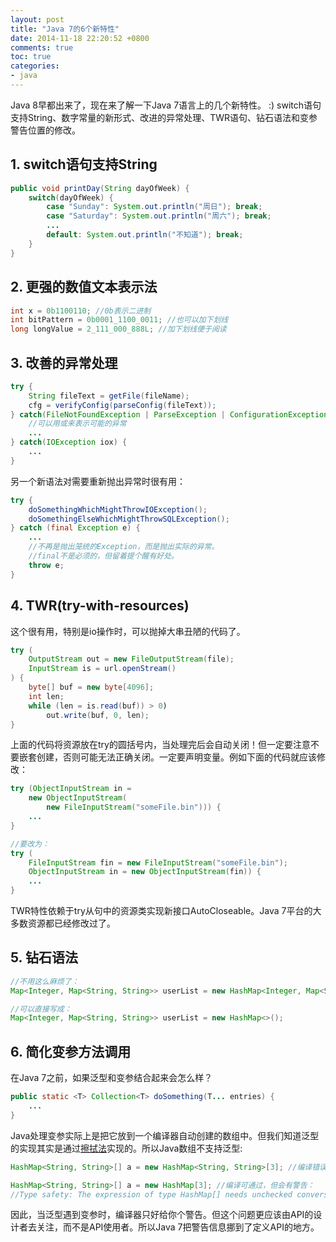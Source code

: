 ```yaml
---
layout: post
title: "Java 7的6个新特性"
date: 2014-11-18 22:20:52 +0800
comments: true
toc: true
categories: 
- java
---
```

Java 8早都出来了，现在来了解一下Java 7语言上的几个新特性。 :) switch语句支持String、数字常量的新形式、改进的异常处理、TWR语句、钻石语法和变参警告位置的修改。

<!--more-->

## 1. switch语句支持String

```java
public void printDay(String dayOfWeek) {
	switch(dayOfWeek) {
		case "Sunday": System.out.println("周日"); break;
		case "Saturday": System.out.println("周六"); break;
		...
		default: System.out.println("不知道"); break;
	}
}
```

## 2. 更强的数值文本表示法

```java
int x = 0b1100110; //0b表示二进制
int bitPattern = 0b0001_1100_0011; //也可以加下划线
long longValue = 2_111_000_888L; //加下划线便于阅读
```

## 3. 改善的异常处理

```java
try {
	String fileText = getFile(fileName);
	cfg = verifyConfig(parseConfig(fileText));
} catch(FileNotFoundException | ParseException | ConfigurationException e) {
	//可以用或来表示可能的异常
	...
} catch(IOException iox) {
	...
}
```
另一个新语法对需要重新抛出异常时很有用：

```java
try {
	doSomethingWhichMightThrowIOException();
	doSomethingElseWhichMightThrowSQLException();
} catch (final Exception e) {
	...
	//不再是抛出笼统的Exception，而是抛出实际的异常。
	//final不是必须的，但留着提个醒有好处。
	throw e;
}
```

## 4. TWR(try-with-resources)

这个很有用，特别是io操作时，可以抛掉大串丑陋的代码了。

```java
try (
	OutputStream out = new FileOutputStream(file);
	InputStream is = url.openStream()
) {
	byte[] buf = new byte[4096];
	int len;
	while (len = is.read(buf)) > 0)
		out.write(buf, 0, len);
}
```

上面的代码将资源放在try的圆括号内，当处理完后会自动关闭！但一定要注意不要嵌套创建，否则可能无法正确关闭。一定要声明变量。例如下面的代码就应该修改：

```java
try (ObjectInputStream in = 
	new ObjectInputStream(
		new FileInputStream("someFile.bin"))) {
	...
}

//要改为：
try (
	FileInputStream fin = new FileInputStream("someFile.bin");
	ObjectInputStream in = new ObjectInputStream(fin)) {
	...
}

```

TWR特性依赖于try从句中的资源类实现新接口AutoCloseable。Java 7平台的大多数资源都已经修改过了。

## 5. 钻石语法

```java
//不用这么麻烦了：
Map<Integer, Map<String, String>> userList = new HashMap<Integer, Map<String, String>>();

//可以直接写成：
Map<Integer, Map<String, String>> userList = new HashMap<>();
```

## 6. 简化变参方法调用
在Java 7之前，如果泛型和变参结合起来会怎么样？

```java
public static <T> Collection<T> doSomething(T... entries) {
	...
}
```

Java处理变参实际上是把它放到一个编译器自动创建的数组中。但我们知道泛型的实现其实是通过[擦拭法](/blog/2014/07/02/javafan-xing/)实现的。所以Java数组不支持泛型:

```java
HashMap<String, String>[] a = new HashMap<String, String>[3]; //编译错误

HashMap<String, String>[] a = new HashMap[3]; //编译可通过，但会有警告：
//Type safety: The expression of type HashMap[] needs unchecked conversion to conform to HashMap<String,String>[]
```

因此，当泛型遇到变参时，编译器只好给你个警告。但这个问题更应该由API的设计者去关注，而不是API使用者。所以Java 7把警告信息挪到了定义API的地方。
